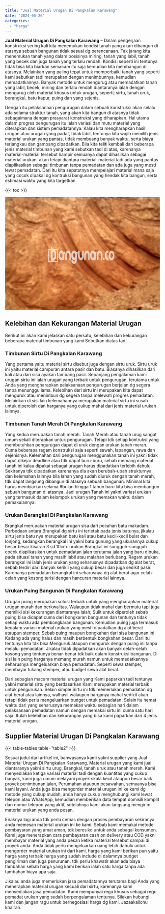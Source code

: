 ```yaml
---
title: "Jual Material Urugan Di Pangkalan Karawang"
date: "2024-06-26"
categories: 
  - "harga"
---
```


**Jual Material Urugan Di Pangkalan Karawang** – Dalam pengerjaan konstruksi sering kali kita menemukan kondisi tanah yang akan dibangun di atasnya sebuah bangunan tidak sesuai dg perencanaan. Tak jarang kita menemukan tanah yang dalam posisinya miring, tanah yang labil, tanah yang becek dan juga tanah yang terlalu rendah. Kondisi seperti ini tentunya tidak bisa kita biarkan semacam itu saja kemudian kita membangun di atasnya. Melainkan yang paling tepat untuk memperbaiki tanah yang seperti kami sebutkan tadi merupakan dengan menimbunnya, kemudian memadatkannya. Banyak metode untuk mengurug atau memadatkan tanah yang labil, becek, miring dan terlalu rendah diantaranya ialah dengan mengurug oleh material khusus untuk urugan, seperti; sirtu, tanah uruk, berangkal, batu kapur, puing dan yang sejenis.

Dengan itu pelaksanaan pengurugan dalam sebuah konstruksi akan selalu ada selama struktur tanah, yang akan kita bangun di atasnya tidak sebagaimana dengan prasyarat konstruksi yang diharapkan. Hal utama dalam progres pengurugan itu ialah variasi dan mutu material yang diterapkan dan sistem pemadatannya. Kalau kita mengharapkan hasil urugan atau urugan yang padat, tidak labil, tentunya kita wajib memilih jenis material urukan yang pantas, tidak membuang banyak waktu, serta biaya terjangkau dan gampang dipadatkan. Bila kita teliti kembali dari beberapa jenis material timbunan yang kami sebutkan tadi di atas, karenanya material-material tersebut hampir semuanya dapat dihasilkan sebagai material urukan. akan tetapi diantara material-material tadi ada yang pantas diaplikasikan sebagai timbunan tanpa pemadatan dan ada juga yang mesti lewat pemadatan. Dari itu kita sepatutnya mempelajari material mana saja yang cocok dipakai dg kontruksi bangunan yang hendak kita bangun, serta estimasi waktu yang kita targetkan.

{{< toc >}}

![Jual Material Urugan Di Pangkalan Karawang](/images/jual-urugan-30.png)

## Kelebihan dan Kekurangan Material Urugan

Berikut ini akan kami jelaskan satu persatu, kelebihan dan kekurangan beberapa material timbunan yang kami Sebutkan diatas tadi.

### Timbunan Sirtu Di Pangkalan Karawang

Yang pertama yaitu material sirtu disebut juga dengan sirtu uruk. Sirtu uruk ini yaitu material campuran antara pasir dan batu. Biasanya dihasilkan dari kali atau dari sisa ayakan tambang pasir. Sepanjang pengalaman kami urugan sirtu ini ialah urugan yang terbaik untuk pengurugan, terutama untuk Anda yang mengharapkan pelaksanaan pengurugan berjalan dg segera tanpa menunggu lama. Kelebihan dari sirtu ini merupakan kita dapat menguruk atau menimbun dg segera tanpa melewati progres pemadatan. Melainkan di sisi lain kelemahannya merupakan material sirtu ini susah untuk diperoleh dan harganya yang cukup mahal dari jenis material urukan lainnya.

### Timbunan Tanah Merah Di Pangkalan Karawang

Yang kedua merupakan tanah merah. Tanah Merah atau tanah urug sangat umum sekali diterapkan untuk pengurugan. Tetapi tdk setiap kontruksi yang membutuhkan pengurugan dapat di uruk dengan urukan tanah merah. Cuma beberapa ragam konstruksi saja seperti sawah, lapangan, rawa dan sejenisnya. Kelemahan dari pengurugan menggunakan tanah ini yakni tidak dapat dikejar deadline atau tdk dapat buru-buru, sebab memang material tanah ini kalau dipakai sebagai urugan harus dipadatkan terlebih dahulu. Sekiranya tdk dipadatkan karenanya dia akan berubah-ubah strukturnya dan kelemahan lainnya bila lahan yang sudah diuruk dengan tanah merah, tdk dapat langsung dibangun di atasnya sebuah bangunan. Minimal kita harus membiarkan selama 6bulan hingga 1 tahun baru kita bisa membangun sebuah bangunan di atasnya. Jadi urugan Tanah ini yakni variasi urukan yang termasuk dalam kelompok urukan yang memakan waktu dalam pemakaiannya.

### Urukan Berangkal Di Pangkalan Karawang

Brangkal merupakan material urugan sisa dari pecahan batu makadam. Perbedaan antara Brangkal dg sirtu ini terletak pada jenis batunya, jikalau sirtu jenis batu nya merupakan batu kali atau batu kecil-kecil bulat dan lonjong, sedangkan berangkal ini yakni batu gunung yang ukurannya cukup besar besar kisaran 3 sd 10cm. urukan Brangkal ini sungguh-sungguh cocok diaplikasikan untuk pemadatan jalan terutama jalan yang baru dibuka, pada situasi tanah yang masih labil atau malahan berlubang. Ragam urukan berangkal ini ialah jenis urukan yang seharusnya dipadatkan dg alat berat, sebab terdiri dari banyak kerikil yang cukup besar dan juga sedikit pasir. Karenanya pemadatan berangkal ini seharusnya dg alat berat agar celah-celah yang kosong terisi dengan hancuran material lainnya.

### Urukan Puing Bangunan Di Pangkalan Karawang

Urugan puing merupakan solusi terbaik untuk yang mengharapkan material urugan murah dan berkwalitas. Walaupun tidak mahal dan bermutu tapi juga memiliki sisi kekurangan diantaranya ialah; Sulit untuk diperoleh sebab puing bisa didapat cuma dari bongkaran bangunan dan tentunya tidak setiap waktu ada pembongkaran bangunan. Kemudian puing juga termasuk kedalam variasi material urukan yang mesti dipadatkan dg alat berat ataupun stemper. Sebab puing maupun bongkahan dari sisa bangunan ini Kadang ada yang halus dan masih berbentuk bongkahan besar. Dari itu tentunya kita tdk bisa Menguruk ataupun menguruk dengan puing ini tanpa melalui pemadatan. Jikalau tidak dipadatkan akan banyak celah-celah kosong yang tentunya benar-benar tdk baik dalam konstruksi bangunan. Di sisi lain puing harganya memang murah namun untuk memadatkannya seharusnya mengeluarkan biaya pemadatan. Seperti sewa stemper, membayar tukang stemper, atau budget sewa alat berat.

Dari sebagian macam material urugan yang Kami paparkan tadi tentunya yakni material sirtu yang berdasarkan Kami merupakan material terbaik untuk pengurukan. Selain simple Sirtu ini tdk memerlukan pemadatan dg alat berat atau lainnya, walhasil walaupun harganya mahal sedikit akan tetapi tidak perlu mengeluarkan budget untuk pemadatan. Selain itu hemat waktu dari yang seharusnya memakan waktu sebagian hari dalam pelaksanaan pemadatan namun dengan memakai sirtu ini cuma satu hari saja. Itulah kelebihan dan kekurangan yang bisa kami paparkan dari 4 jenis material urugan.

## Supplier Material Urugan Di Pangkalan Karawang

{{< table-tables table="table2" >}}

Sesuai judul dari artikel ini, bahwasanya kami yakni supplier yang Jual Material Urugan Di Pangkalan Karawang. Material urugan yang kami jual diantaranya yakni sirtu urug, Brangkal, tanah uruk atau tanah merah. Kami menyediakan ketiga variasi material tadi dengan kuantitas yang cukup banyak, kami juga umum melayani proyek skala kecil ataupun besar baik proyek penimbunan jalan, Perumahan ataupun pesawahan, semuanya bisa kami layani. Anda juga bisa mengorder material urugan ini ke kami dg metode yang cukup mudah, anda hanya cukup menghubungi kami lewat telepon atau WhatsApp, kemudian memberikan data tempat domisili komplit dan nomor telepon yang aktif, setelahnya kami akan langsung mengirim material urukan yang anda pesan.

Enaknya lagi anda tdk perlu cemas dengan proses pembayaran sekiranya anda memesan material urukan ini ke kami. Sebab kami memakai metode pembayaran yang amat aman, tdk beresiko untuk anda sebagai konsumen. Kami juga menerapkan cara pembayaran cash on delivery atau COD yakni membayar material yang anda pesan ketika material tersebut sampai di proyek anda. Anda tidak perlu mengeluarkan uang lebih dahulu untuk mengorder material urukan ini dari kami, harga yang kami berikan pun yaitu harga yang terbaik harga yang sudah include di dalamnya budget pengiriman dan juga penurunan. tdk perlu khawatir akan ada biaya tambahan sebab harga yang kami berikan ialah satu harga tanpa ada tambahan biaya apa saja.

Jikalau anda juga memerlukan jasa pemadatannya terutama bagi Anda yang menerapkan material urugan kecuali dari sirtu, karenanya kami menyediakan jasa pemadatan. Kami mempunyai regu khusus sebagai regu pemadat urukan yang sudah berpengalaman tentunya. Silakan hubungi kami dan jangan ragu untuk bernegosiasi harga dg kami. Jazaakallohu khairan.
